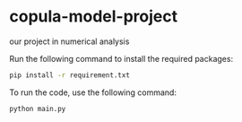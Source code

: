 # copula-model-project
our project in numerical analysis

Run the following command to install the required packages:
```bash
pip install -r requirement.txt
```

To run the code, use the following command:
```bash
python main.py
```

